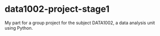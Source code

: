 # data1002-project-stage1
My part for a group project for the subject DATA1002, a data analysis unit using Python. 
